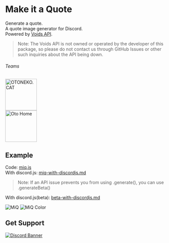 # Make it a Quote
Generate a quote.<br>
A quote image generator for Discord.<br>
Powered by [Voids API](https://voids.top/).

> Note: The Voids API is not owned or operated by the developer of this package, so please do not contact us through GitHub Issues or other such inquiries about the API being down.

###### Teams
<a href="https://oto.pet/"><img src="https://www.otoneko.cat/img/logo.png" alt="OTONEKO.CAT" style="display: block; width: auto; height: 100px;"/></a>
<a href="https://www.otoho.me/"><img src="https://www.otoho.me/img/logo.png" alt="Oto Home" style="display: block; width: auto; height: 100px;"/></a>

## Example
Code: [miq.js](https://github.com/otoneko1102/makeitaquote/tree/main/examples/miq.js)<br>
With discord.js: [miq-with-discordjs.md](https://github.com/otoneko1102/makeitaquote/tree/main/examples/miq-with-discordjs.md)


> Note: If an API issue prevents you from using .generate(), you can use .generateBeta()

With discord.js(beta): [beta-with-discordjs.md](https://github.com/otoneko1102/makeitaquote/tree/main/examples/beta-with-discordjs.md)

![MiQ](https://cdn.otoneko.jp/makeitaquote/MiQ.png)
![MiQ Color](https://cdn.otoneko.jp/makeitaquote/MiQ-color.png)

## Get Support
<a href="https://discord.gg/yKW8wWKCnS"><img src="https://discordapp.com/api/guilds/1005287561582878800/widget.png?style=banner4" alt="Discord Banner"/></a>
